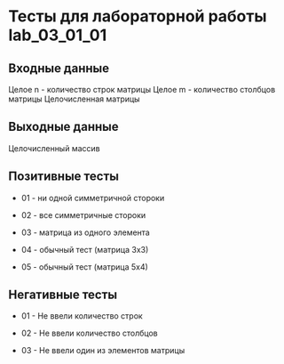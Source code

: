 # Тесты для лабораторной работы lab_03_01_01

## Входные данные

Целое n - количество строк матрицы
Целое m - количество столбцов матрицы
Целочисленная матрицы

## Выходные данные

Целочисленный массив

## Позитивные тесты

- 01 - ни одной симметричной стороки

- 02 - все симметричные стороки

- 03 - матрица из одного элемента

- 04 - обычный тест (матрица 3х3)

- 05 - обычный тест (матрица 5х4)


## Негативные тесты

- 01 - Не ввели количество строк

- 02 - Не ввели количество столбцов

- 03 - Не ввели один из элементов матрицы
